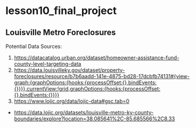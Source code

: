 # lesson10_final_project
## Louisville Metro Foreclosures

Potential Data Sources:
1. https://datacatalog.urban.org/dataset/homeowner-assistance-fund-county-level-targeting-data
2. https://data.louisvilleky.gov/dataset/property-foreclosures/resource/b7b6aadd-141e-4875-bd28-17dcbfb74131#{view-graph:{graphOptions:{hooks:{processOffset:{},bindEvents:{}}}},currentView:!grid,graphOptions:{hooks:{processOffset:{},bindEvents:{}}}}
3. https://www.lojic.org/data/lojic-data#gsc.tab=0
- https://data.lojic.org/datasets/louisville-metro-ky-county-boundaries/explore?location=38.085641%2C-85.685566%2C8.33

